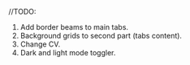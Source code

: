
//TODO:
1. Add border beams to main tabs.
2. Background grids to second part (tabs content).
3. Change CV.
4. Dark and light mode toggler.